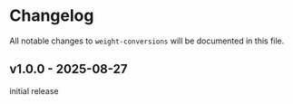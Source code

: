 # Changelog

All notable changes to `weight-conversions` will be documented in this file.

## v1.0.0 - 2025-08-27

initial release
